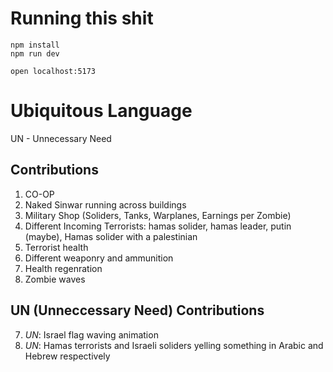 # Running this shit
```shell
npm install
npm run dev

open localhost:5173
```

# Ubiquitous Language
UN - Unnecessary Need

## Contributions
1. CO-OP
2. Naked Sinwar running across buildings
3. Military Shop (Soliders, Tanks, Warplanes, Earnings per Zombie)
4. Different Incoming Terrorists: hamas solider, hamas leader, putin (maybe), Hamas solider with a palestinian
5. Terrorist health
6. Different weaponry and ammunition
7. Health regenration
8. Zombie waves

## UN (Unneccessary Need) Contributions 
7. *UN*: Israel flag waving animation
8. *UN*: Hamas terrorists and Israeli soliders yelling something in Arabic and Hebrew respectively